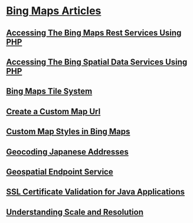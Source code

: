 # [Bing Maps Articles](index.md)
## [Accessing The Bing Maps Rest Services Using PHP](accessing-the-bing-maps-rest-services-using-php.md)
## [Accessing The Bing Spatial Data Services Using PHP](accessing-the-bing-spatial-data-services-using-php.md)
## [Bing Maps Tile System](bing-maps-tile-system.md)
## [Create a Custom Map Url](create-a-custom-map-url.md)
## [Custom Map Styles in Bing Maps](custom-map-styles-in-bing-maps.md)
## [Geocoding Japanese Addresses](geocoding-japanese-addresses.md)
## [Geospatial Endpoint Service](geospatial-endpoint-service.md)
## [SSL Certificate Validation for Java Applications](ssl-certificate-validation-for-java-applications.md)
## [Understanding Scale and Resolution](understanding-scale-and-resolution.md)